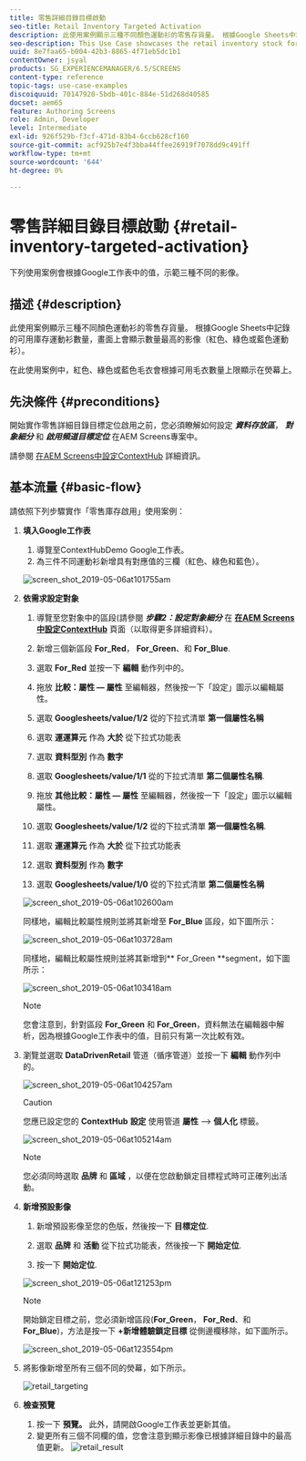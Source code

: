 ```yaml
---
title: 零售詳細目錄目標啟動
seo-title: Retail Inventory Targeted Activation
description: 此使用案例顯示三種不同顏色運動衫的零售存貨量。 根據Google Sheets中記錄的可用庫存運動衫數量，畫面上會顯示數量最高的影像（紅色、綠色或藍色運動衫）。
seo-description: This Use Case showcases the retail inventory stock for three different colored sweatshirts. Depending on the number of sweatshirts available in stock that is recorded in Google Sheets, the image (red, green, or blue sweatshirt) with highest number is displayed on the screen.
uuid: 8e7faa65-b004-42b3-8865-4f71eb5dc1b1
contentOwner: jsyal
products: SG_EXPERIENCEMANAGER/6.5/SCREENS
content-type: reference
topic-tags: use-case-examples
discoiquuid: 70147920-5bdb-401c-884e-51d268d40585
docset: aem65
feature: Authoring Screens
role: Admin, Developer
level: Intermediate
exl-id: 926f529b-f3cf-471d-83b4-6ccb628cf160
source-git-commit: acf925b7e4f3bba44ffee26919f7078dd9c491ff
workflow-type: tm+mt
source-wordcount: '644'
ht-degree: 0%

---
```


# 零售詳細目錄目標啟動 {#retail-inventory-targeted-activation}

下列使用案例會根據Google工作表中的值，示範三種不同的影像。

## 描述 {#description}

此使用案例顯示三種不同顏色運動衫的零售存貨量。 根據Google Sheets中記錄的可用庫存運動衫數量，畫面上會顯示數量最高的影像（紅色、綠色或藍色運動衫）。

在此使用案例中，紅色、綠色或藍色毛衣會根據可用毛衣數量上限顯示在熒幕上。

## 先決條件 {#preconditions}

開始實作零售詳細目錄目標定位啟用之前，您必須瞭解如何設定 ***資料存放區***， ***對象細分*** 和 ***啟用頻道目標定位*** 在AEM Screens專案中。

請參閱 [在AEM Screens中設定ContextHub](configuring-context-hub.md) 詳細資訊。

## 基本流量 {#basic-flow}

請依照下列步驟實作「零售庫存啟用」使用案例：

1. **填入Google工作表**

   1. 導覽至ContextHubDemo Google工作表。
   1. 為三件不同運動衫新增具有對應值的三欄（紅色、綠色和藍色）。

   ![screen_shot_2019-05-06at101755am](assets/screen_shot_2019-05-06at101755am.png)

1. **依需求設定對象**

   1. 導覽至您對象中的區段(請參閱 ***步驟2：設定對象細分*** 在 **[在AEM Screens中設定ContextHub](configuring-context-hub.md)** 頁面（以取得更多詳細資料）。

   1. 新增三個新區段 **For_Red**， **For_Green**、和 **For_Blue**.

   1. 選取 **For_Red** 並按一下 **編輯** 動作列中的。

   1. 拖放 **比較：屬性 — 屬性** 至編輯器，然後按一下「設定」圖示以編輯屬性。
   1. 選取 **Googlesheets/value/1/2** 從的下拉式清單 **第一個屬性名稱**

   1. 選取 **運運算元** 作為 **大於** 從下拉式功能表

   1. 選取 **資料型別** 作為 **數字**

   1. 選取 **Googlesheets/value/1/1** 從的下拉式清單 **第二個屬性名稱**.

   1. 拖放 **其他比較：屬性 — 屬性** 至編輯器，然後按一下「設定」圖示以編輯屬性。
   1. 選取 **Googlesheets/value/1/2** 從的下拉式清單 **第一個屬性名稱**.

   1. 選取 **運運算元** 作為 **大於** 從下拉式功能表

   1. 選取 **資料型別** 作為 **數字**

   1. 選取 **Googlesheets/value/1/0** 從的下拉式清單 **第二個屬性名稱**

   ![screen_shot_2019-05-06at102600am](assets/screen_shot_2019-05-06at102600am.png)

   同樣地，編輯比較屬性規則並將其新增至 **For_Blue** 區段，如下圖所示：

   ![screen_shot_2019-05-06at103728am](assets/screen_shot_2019-05-06at103728am.png)

   同樣地，編輯比較屬性規則並將其新增到** For_Green **segment，如下圖所示：

   ![screen_shot_2019-05-06at103418am](assets/screen_shot_2019-05-06at103418am.png)

   >[!NOTE]
   >
   >您會注意到，針對區段 **For_Green** 和 **For_Green**，資料無法在編輯器中解析，因為根據Google工作表中的值，目前只有第一次比較有效。

1. 瀏覽並選取 **DataDrivenRetail** 管道（循序管道）並按一下 **編輯** 動作列中的。

   ![screen_shot_2019-05-06at104257am](assets/screen_shot_2019-05-06at104257am.png)

   >[!CAUTION]
   >
   >您應已設定您的 **ContextHub** **設定** 使用管道 **屬性** —> **個人化** 標籤。

   ![screen_shot_2019-05-06at105214am](assets/screen_shot_2019-05-06at105214am.png)

   >[!NOTE]
   您必須同時選取 **品牌** 和 **區域** ，以便在您啟動鎖定目標程式時可正確列出活動。

1. **新增預設影像**

   1. 新增預設影像至您的色版，然後按一下 **目標定位**.
   1. 選取 **品牌** 和 **活動** 從下拉式功能表，然後按一下 **開始定位**.

   1. 按一下 **開始定位**.

   ![screen_shot_2019-05-06at121253pm](assets/screen_shot_2019-05-06at121253pm.png)

   >[!NOTE]
   開始鎖定目標之前，您必須新增區段(**For_Green**， **For_Red**、和 **For_Blue**)，方法是按一下 **+新增體驗鎖定目標** 從側邊欄移除，如下圖所示。

   ![screen_shot_2019-05-06at123554pm](assets/screen_shot_2019-05-06at123554pm.png)

1. 將影像新增至所有三個不同的熒幕，如下所示。

   ![retail_targeting](assets/retail_targeting.gif)

1. **檢查預覽**

   1. 按一下 **預覽。** 此外，請開啟Google工作表並更新其值。
   1. 變更所有三個不同欄的值，您會注意到顯示影像已根據詳細目錄中的最高值更新。
   ![retail_result](assets/retail_result.gif)
